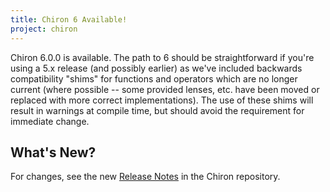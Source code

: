 ```yaml
---
title: Chiron 6 Available!
project: chiron
---
```


Chiron 6.0.0 is available. The path to 6 should be straightforward if you're using a 5.x release (and possibly earlier) as we've included backwards compatibility "shims" for functions and operators which are no longer current (where possible -- some provided lenses, etc. have been moved or replaced with more correct implementations). The use of these shims will result in warnings at compile time, but should avoid the requirement for immediate change.

## What's New?

For changes, see the new [Release Notes][release] in the Chiron repository.

<!--- External --->

[release]: https://github.com/xyncro/chiron/blob/master/RELEASE_NOTES.md
